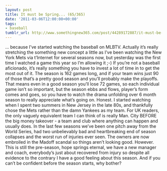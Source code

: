 ```yaml
---
layout: post
title: It must be Spring... (65/365)
date: '2011-03-06T12:00:00+00:00'
tags:
- baseball
tumblr_url: http://www.somethingnew365.com/post/44289172887/it-must-be-spring-65365
---
```

… because I’ve started watching the baseball on MLBTV.
Actually it’s really stretching the something new concept a little as I’ve been watching the New York Mets via t’Internet for several seasons now, but yesterday was the first time I watched a game this year so I’m allowing it ;-)
If you’re not a baseball aficionado, it’s really something you have to invest a lot of time in to get the most out of it. The season is 162 games long, and if your team wins just 90 of those that’s a pretty good season and you’ll probably make the playoffs. That means even in a good season you’ll lose 72 games, so each individual game isn’t so important, but the season ebbs and flows, player’s form comes and goes, so you have to watch the drama unfolding over 6 month season to really appreciate what’s going on. Honest.
I started watching when I spent two summers in New Jersey in the late 80s, and thankfully chose the Mets rather than the damn Yankees as my team. For UK readers, the only vaguely equivalent team I can think of is really Man. City BEFORE the big money takeover - a team and club where anything can happen and usually does.
In the last few seasons we’ve been one pitch away from the World Series, had two unbelievably bad and heartbreaking end of season collapses and the worst run of injuries ever seen. The owners are now embroiled in the Madoff scandal so things aren’t looking good.
However. This is still the pre-season, hope springs eternal, we have a new manager and coach, everybody’s just about recovered from injury so despite all evidence to the contrary I have a good feeling about this season. And if you can’t be confident before the season starts, why bother?
